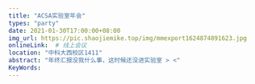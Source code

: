 ```yaml
---
title: "ACSA实验室年会"
types: "party"
date: 2021-01-30T17:00:00+08:00
img_url: https://pic.shaojiemike.top/img/mmexport1624874891623.jpg
onlineLink:  # 线上会议
location: "中科大西校区1411"
abstract: "年终汇报没我什么事，这时候还没进实验室 > <"
KeyWords:
---
```


